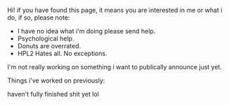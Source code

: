 Hi! if you have found this page, it means you are interested in me or what i do, if so, please note:

- I have no idea what i'm doing please send help.
- Psychological help.
- Donuts are overrated.
- HPL2 Hates all. No exceptions.

I'm not really working on something i want to publically announce just yet.

Things i've worked on previously:

haven't fully finished shit yet lol
